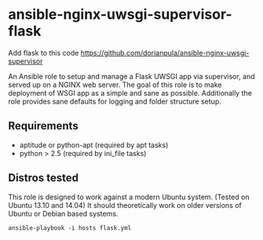 # ansible-nginx-uwsgi-supervisor-flask

Add flask to this code
https://github.com/dorianpula/ansible-nginx-uwsgi-supervisor

An Ansible role to setup and manage a Flask UWSGI app via supervisor, and served up on a NGINX web server.  The goal of this
role is to make deployment of WSGI app as a simple and sane as possible.  Additionally the role provides sane defaults
for logging and folder structure setup.

Requirements
------------

- aptitude or python-apt (required by apt tasks)
- python > 2.5 (required by ini_file tasks)

Distros tested
------------

This role is designed to work against a modern Ubuntu system.  (Tested on Ubuntu 13.10 and 14.04)  It should 
theoretically work on older versions of Ubuntu or Debian based systems.

```
ansible-playbook -i hosts flask.yml
```
